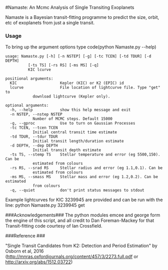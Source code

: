 #Namaste: An Mcmc Analysis of Single Transiting Exoplanets

Namaste is a Bayesian transit-fitting programme to predict the size, orbit, etc of exoplanets from just a single transit. 



### Usage ###
To bring up the argument options type
code(python Namaste.py --help)

	usage: Namaste.py [-h] [-n NSTEP] [-g] [-tc TCEN] [-td TDUR] [-d DEPTH]
			  [-ts TS] [-rs RS] [-ms MS] [-q]
			  KIC lcurve

	positional arguments:
	  KIC                   Kepler (KIC) or K2 (EPIC) id
	  lcurve                File location of lightcurve file. Type "get" to
				download lightcurve (Kepler only).

	optional arguments:
	  -h, --help            show this help message and exit
	  -n NSTEP, --nstep NSTEP
				Number of MCMC steps. Default 15000
	  -g, --gproc           Use to turn on Gaussian Processes
	  -tc TCEN, --tcen TCEN
				Initial central transit time estimate
	  -td TDUR, --tdur TDUR
				Initial transit length/duration estimate
	  -d DEPTH, --dep DEPTH
				Initial transit depth estimate
	  -ts TS, --stemp TS    Stellar temperature and error (eg 5500,150). Can be
				estimated from colours
	  -rs RS, --srad RS     Stellar radius and error (eg 1.1,0.1). Can be
				estimated from colours
	  -ms MS, --smass MS    Stellar mass and error (eg 1.2,0.2). Can be estimated
				from colours
	  -q, --quiet           don't print status messages to stdout

Example lightcurves for KIC 3239945 are provided and can be run with the line:
	python Namaste.py 3239945 get

###Acknowledgements###
The python modules emcee and george form the engine of this script, and all credit to Dan Foreman-Mackey for that
Transit-fitting code courtesy of Ian Crossfield.

###Reference ###

"Single Transit Candidates from K2: Detection and Period Estimation" by Osborn et al, 2016 (http://mnras.oxfordjournals.org/content/457/3/2273.full.pdf or http://arxiv.org/abs/1512.03722)
